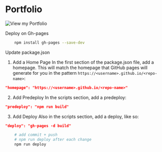 # Portfolio 

![View my Portfolio]()

Deploy on Gh-pages

```sh 
    npm install gh-pages --save-dev
```

Update package.json

1. Add a Home Page
In the first section of the package.json file, add a homepage. This will match the homepage that GitHub pages will generate for you in the pattern `https://<username>.github.io/<repo-name>`:

```json
"homepage": "https://<username>.github.io/<repo-name>"
```

2. Add Predeploy
In the scripts section, add a predeploy:

```json
"predeploy": "npm run build"
```

3. Add Deploy
Also in the scripts section, add a deploy, like so:

```json
"deploy": "gh-pages -d build"
```

```sh
    # add commit + push
    # npm run deploy after each change
    npm run deploy
```